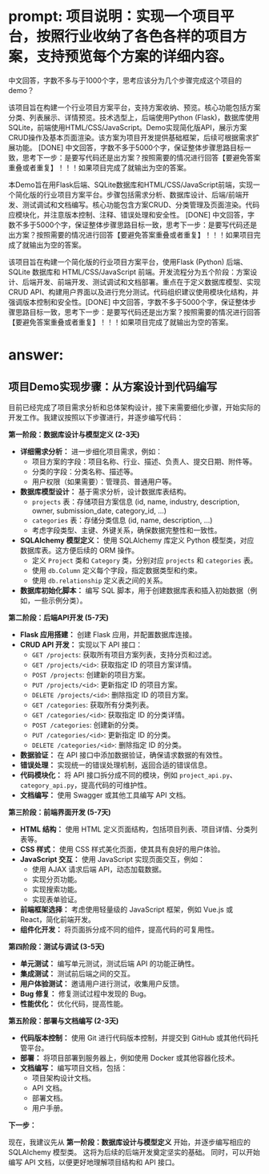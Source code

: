 # prompt: 项目说明：实现一个项目平台，按照行业收纳了各色各样的项目方案，支持预览每个方案的详细内容。
中文回答，字数不多与于1000个字，思考应该分为几个步骤完成这个项目的demo？

该项目旨在构建一个行业项目方案平台，支持方案收纳、预览。核心功能包括方案分类、列表展示、详情预览。技术选型上，后端使用Python (Flask)，数据库使用SQLite，前端使用HTML/CSS/JavaScript。Demo实现简化版API，展示方案CRUD操作及基本页面渲染。该方案为项目开发提供基础框架，后续可根据需求扩展功能。
[DONE]
中文回答，字数不多于5000个字，保证整体步骤思路目标一致，思考下一步：是要写代码还是出方案？按照需要的情况进行回答【要避免答案重叠或者重复】！！！如果项目完成了就输出为空的答案。

本Demo旨在用Flask后端、SQLite数据库和HTML/CSS/JavaScript前端，实现一个简化版的行业项目方案平台。步骤包括需求分析、数据库设计、后端/前端开发、测试调试和文档编写。核心功能包含方案CRUD、分类管理及页面渲染。代码应模块化，并注意版本控制、注释、错误处理和安全性。
[DONE]
中文回答，字数不多于5000个字，保证整体步骤思路目标一致，思考下一步：是要写代码还是出方案？按照需要的情况进行回答【要避免答案重叠或者重复】！！！如果项目完成了就输出为空的答案。

该项目旨在构建一个简化版的行业项目方案平台，使用Flask (Python) 后端、SQLite 数据库和 HTML/CSS/JavaScript 前端。开发流程分为五个阶段：方案设计、后端开发、前端开发、测试调试和文档部署。重点在于定义数据库模型、实现 CRUD API、构建用户界面以及进行充分测试。代码组织建议使用模块化结构，并强调版本控制和安全性。[DONE]
中文回答，字数不多于5000个字，保证整体步骤思路目标一致，思考下一步：是要写代码还是出方案？按照需要的情况进行回答【要避免答案重叠或者重复】！！！如果项目完成了就输出为空的答案。

# answer: 
 ## 项目Demo实现步骤：从方案设计到代码编写

目前已经完成了项目需求分析和总体架构设计，接下来需要细化步骤，开始实际的开发工作。我建议按照以下步骤进行，并逐步编写代码：

**第一阶段：数据库设计与模型定义 (2-3天)**

*   **详细需求分析：** 进一步细化项目需求，例如：
    *   项目方案的字段：项目名称、行业、描述、负责人、提交日期、附件等。
    *   分类的字段：分类名称、描述等。
    *   用户权限（如果需要）：管理员、普通用户等。
*   **数据库模型设计：** 基于需求分析，设计数据库表结构。
    *   `projects` 表：存储项目方案信息 (id, name, industry, description, owner, submission_date, category_id, ...)
    *   `categories` 表：存储分类信息 (id, name, description, ...)
    *   考虑字段类型、主键、外键关系，确保数据完整性和一致性。
*   **SQLAlchemy 模型定义：** 使用 SQLAlchemy 库定义 Python 模型类，对应数据库表。这方便后续的 ORM 操作。
    *   定义 `Project` 类和 `Category` 类，分别对应 `projects` 和 `categories` 表。
    *   使用 `db.Column` 定义每个字段，指定数据类型和约束。
    *   使用 `db.relationship` 定义表之间的关系。
*   **数据库初始化脚本：** 编写 SQL 脚本，用于创建数据库表和插入初始数据（例如，一些示例分类）。

**第二阶段：后端API开发 (5-7天)**

*   **Flask 应用搭建：** 创建 Flask 应用，并配置数据库连接。
*   **CRUD API 开发：** 实现以下 API 接口：
    *   `GET /projects`: 获取所有项目方案列表，支持分页和过滤。
    *   `GET /projects/<id>`: 获取指定 ID 的项目方案详情。
    *   `POST /projects`: 创建新的项目方案。
    *   `PUT /projects/<id>`: 更新指定 ID 的项目方案。
    *   `DELETE /projects/<id>`: 删除指定 ID 的项目方案。
    *   `GET /categories`: 获取所有分类列表。
    *   `GET /categories/<id>`: 获取指定 ID 的分类详情。
    *   `POST /categories`: 创建新的分类。
    *   `PUT /categories/<id>`: 更新指定 ID 的分类。
    *   `DELETE /categories/<id>`: 删除指定 ID 的分类。
*   **数据验证：**  在 API 接口中添加数据验证，确保请求数据的有效性。
*   **错误处理：**  实现统一的错误处理机制，返回合适的错误信息。
*   **代码模块化：** 将 API 接口拆分成不同的模块，例如 `project_api.py`、`category_api.py`，提高代码的可维护性。
*   **文档编写：** 使用 Swagger 或其他工具编写 API 文档。

**第三阶段：前端界面开发 (5-7天)**

*   **HTML 结构：**  使用 HTML 定义页面结构，包括项目列表、项目详情、分类列表等。
*   **CSS 样式：**  使用 CSS 样式美化页面，使其具有良好的用户体验。
*   **JavaScript 交互：**  使用 JavaScript 实现页面交互，例如：
    *   使用 AJAX 请求后端 API，动态加载数据。
    *   实现分页功能。
    *   实现搜索功能。
    *   实现表单验证。
*   **前端框架选择：**  考虑使用轻量级的 JavaScript 框架，例如 Vue.js 或 React，简化前端开发。
*   **组件化开发：**  将页面拆分成不同的组件，提高代码的可复用性。

**第四阶段：测试与调试 (3-5天)**

*   **单元测试：**  编写单元测试，测试后端 API 的功能正确性。
*   **集成测试：**  测试前后端之间的交互。
*   **用户体验测试：**  邀请用户进行测试，收集用户反馈。
*   **Bug 修复：**  修复测试过程中发现的 Bug。
*   **性能优化：**  优化代码，提高性能。

**第五阶段：部署与文档编写 (2-3天)**

*   **代码版本控制：** 使用 Git 进行代码版本控制，并提交到 GitHub 或其他代码托管平台。
*   **部署：**  将项目部署到服务器上，例如使用 Docker 或其他容器化技术。
*   **文档编写：**  编写项目文档，包括：
    *   项目架构设计文档。
    *   API 文档。
    *   部署文档。
    *   用户手册。

**下一步：**

现在，我建议先从 **第一阶段：数据库设计与模型定义** 开始，并逐步编写相应的 SQLAlchemy 模型类。 这将为后续的后端开发奠定坚实的基础。  同时，可以开始编写 API 文档，以便更好地理解项目结构和 API 接口。

